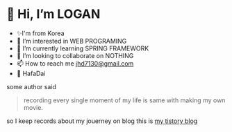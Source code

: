  # 👋 Hi, I’m LOGAN
- ✨I'm from Korea
- 👀 I’m interested in WEB PROGRAMING 
- 🌱 I’m currently learning SPRING FRAMEWORK
- 💞️ I’m looking to collaborate on NOTHING
- 📫 How to reach me jhd7130@gmail.com
- 🤙 HafaDai

some author said
  > recording every single moment of my life is same with making my own movie.

so I keep records about my jouerney on blog
this is [my tistory blog](https://beinghonest.tistory.com/)


<!---
jhd7130/jhd7130 is a ✨ special ✨ repository because its `README.md` (this file) appears on your GitHub profile.
You can click the Preview link to take a look at your changes.
--->
